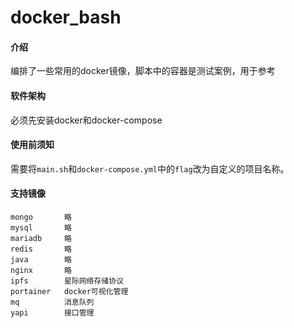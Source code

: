 # docker_bash

#### 介绍
编排了一些常用的docker镜像，脚本中的容器是测试案例，用于参考

#### 软件架构
必须先安装docker和docker-compose

#### 使用前须知
需要将`main.sh`和`docker-compose.yml`中的`flag`改为自定义的项目名称。

#### 支持镜像
```text
mongo       略  
mysql       略  
mariadb     略  
redis       略  
java        略  
nginx       略  
ipfs        星际网络存储协议  
portainer   docker可视化管理  
mq          消息队列  
yapi        接口管理 
```